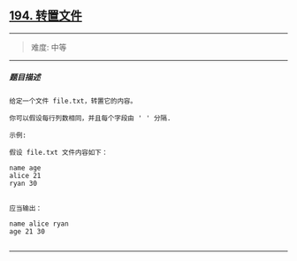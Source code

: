## [194. 转置文件](https://leetcode-cn.com/problems/transpose-file/)

---

> 难度: 中等



---

##### 题目描述

```
给定一个文件 file.txt，转置它的内容。

你可以假设每行列数相同，并且每个字段由 ' ' 分隔.

示例:

假设 file.txt 文件内容如下：

name age
alice 21
ryan 30


应当输出：

name alice ryan
age 21 30


```

---
